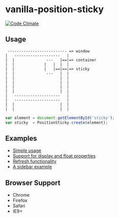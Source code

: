 vanilla-position-sticky
=======================
[![Code Climate](https://codeclimate.com/github/katranci/vanilla-position-sticky.png)](https://codeclimate.com/github/katranci/vanilla-position-sticky) 

Usage
-----

```
 -------------------------- => window 
|   --------------------   |
|  |              ---   |==|=> container
|  |             |   |  |  |
|  |             |   |==|==|=> sticky  
|  |              ---   |  |
|  |                    |  |
|  |                    |  |
|  |                    |  |
|  |                    |  |
|   --------------------   |
|   --------------------   |
|  |                    |  |
|  |                    |  |

```

```javascript
var element = document.getElementById('sticky');
var sticky  = PositionSticky.create(element);  
```

Examples
--------
* [Simple usage](http://katranci.github.io/vanilla-position-sticky/demos/demo1.html)
* [Support for display and float properties](http://katranci.github.io/vanilla-position-sticky/demos/demo2.html)
* [Refresh functionality](http://katranci.github.io/vanilla-position-sticky/demos/refresh.html)
* [A sidebar example](http://katranci.github.io/vanilla-position-sticky/demos/sidebar.html)


Browser Support
---------------
* Chrome
* Firefox
* Safari
* IE9+
